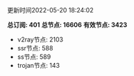 更新时间2022-05-20 18:24:02

**总订阅: 401**
**总节点: 16606**
**有效节点: 3423**
- v2ray节点: 2103
- ssr节点: 588
- ss节点: 589
- trojan节点: 143
